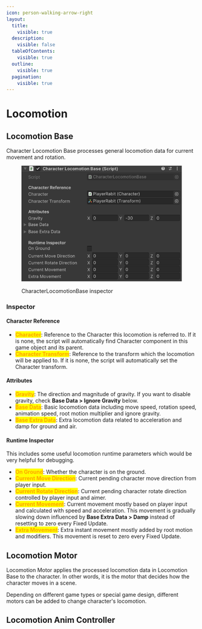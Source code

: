 ```yaml
---
icon: person-walking-arrow-right
layout:
  title:
    visible: true
  description:
    visible: false
  tableOfContents:
    visible: true
  outline:
    visible: true
  pagination:
    visible: true
---
```


# Locomotion

## Locomotion Base

Character Locomotion Base processes general locomotion data for current movement and rotation.&#x20;

<figure><img src="../.gitbook/assets/image (33).png" alt=""><figcaption><p>CharacterLocomotionBase inspector</p></figcaption></figure>

### Inspector

#### Character Reference

* <mark style="color:orange;">**Character**</mark>: Reference to the Character this locomotion is referred to. If it is none, the script will automatically find Character component in this game object and its parent.&#x20;
* <mark style="color:orange;">**Character Transform**</mark>: Reference to the transform which the locomotion will be applied to. If it is none, the script will automatically set the Character transform.

#### Attributes

* <mark style="color:orange;">**Gravity**</mark>: The direction and magnitude of gravity. If you want to disable gravity, check **Base Data > Ignore Gravity** below.&#x20;
* <mark style="color:orange;">**Base Data**</mark>: Basic locomotion data including move speed, rotation speed, animation speed, root motion multiplier and ignore gravity.&#x20;
* <mark style="color:orange;">**Base Extra Data**</mark>: Extra locomotion data related to acceleration and damp for ground and air.&#x20;

#### Runtime Inspector

This includes some useful locomotion runtime parameters which would be very helpful for debugging.&#x20;

* <mark style="color:orange;">**On Ground**</mark>: Whether the character is on the ground.&#x20;
* <mark style="color:orange;">**Current Move Direction**</mark>: Current pending character move direction from player input.&#x20;
* <mark style="color:orange;">**Current Rotate Direction**</mark>: Current pending character rotate direction controlled by player input and aimer.&#x20;
* <mark style="color:orange;">**Current Movement**</mark>: Current movement mostly based on player input and calculated with speed and acceleration. This movement is gradually slowing down influenced by **Base Extra Data > Damp** instead of resetting to zero every Fixed Update.&#x20;
* <mark style="color:orange;">**Extra Movement**</mark>: Extra instant movement mostly added by root motion and modifiers. This movement is reset to zero every Fixed Update.&#x20;

## Locomotion Motor

Locomotion Motor applies the processed locomotion data in Locomotion Base to the character. In other words, it is the motor that decides how the character moves in a scene.&#x20;

Depending on different game types or special game design, different motors can be added to change character's locomotion.&#x20;

## Locomotion Anim Controller





